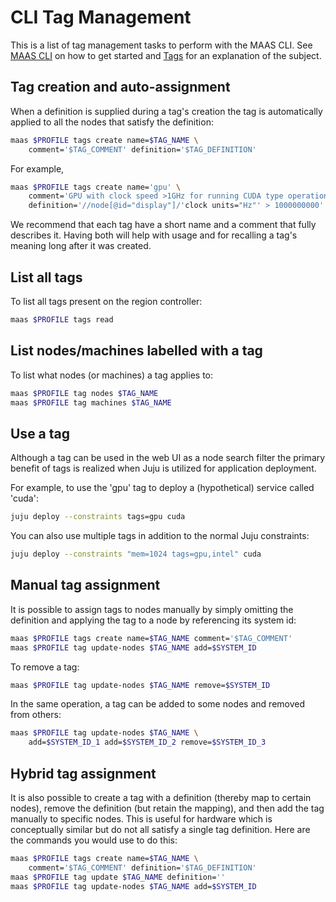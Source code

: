 <!--
Todo:
- Decide whether explicit examples are needed everywhere
- Foldouts cannot be used due to bug: https://git.io/vwbCz
-->

# CLI Tag Management

This is a list of tag management tasks to perform with the MAAS CLI. See
[MAAS CLI][manage-cli] on how to get started and [Tags][tags] for an
explanation of the subject.


## Tag creation and auto-assignment

When a definition is supplied during a tag's creation the tag is automatically
applied to all the nodes that satisfy the definition: 

```bash
maas $PROFILE tags create name=$TAG_NAME \
	comment='$TAG_COMMENT' definition='$TAG_DEFINITION'
```

For example,

```bash
maas $PROFILE tags create name='gpu' \
	comment='GPU with clock speed >1GHz for running CUDA type operations.' \
	definition='//node[@id="display"]/'clock units="Hz"' > 1000000000'
```

We recommend that each tag have a short name and a comment that fully describes
it. Having both will help with usage and for recalling a tag's meaning long
after it was created.


## List all tags

To list all tags present on the region controller:

```bash
maas $PROFILE tags read
```


## List nodes/machines labelled with a tag

To list what nodes (or machines) a tag applies to:

```bash
maas $PROFILE tag nodes $TAG_NAME
maas $PROFILE tag machines $TAG_NAME
```


## Use a tag

Although a tag can be used in the web UI as a node search filter the primary
benefit of tags is realized when Juju is utilized for application deployment.

For example, to use the 'gpu' tag to deploy a (hypothetical) service called
'cuda':

```bash
juju deploy --constraints tags=gpu cuda
```

You can also use multiple tags in addition to the normal Juju constraints:

```bash
juju deploy --constraints "mem=1024 tags=gpu,intel" cuda
```


## Manual tag assignment

It is possible to assign tags to nodes manually by simply omitting the
definition and applying the tag to a node by referencing its system id:

```bash
maas $PROFILE tags create name=$TAG_NAME comment='$TAG_COMMENT'
maas $PROFILE tag update-nodes $TAG_NAME add=$SYSTEM_ID
```

To remove a tag:

```bash
maas $PROFILE tag update-nodes $TAG_NAME remove=$SYSTEM_ID
```

In the same operation, a tag can be added to some nodes and removed from others:

```bash
maas $PROFILE tag update-nodes $TAG_NAME \
	add=$SYSTEM_ID_1 add=$SYSTEM_ID_2 remove=$SYSTEM_ID_3
```


## Hybrid tag assignment

It is also possible to create a tag with a definition (thereby map to certain
nodes), remove the definition (but retain the mapping), and then add the tag
manually to specific nodes. This is useful for hardware which is conceptually
similar but do not all satisfy a single tag definition. Here are the commands
you would use to do this:

```bash
maas $PROFILE tags create name=$TAG_NAME \
	comment='$TAG_COMMENT' definition='$TAG_DEFINITION'
maas $PROFILE tag update $TAG_NAME definition=''
maas $PROFILE tag update-nodes $TAG_NAME add=$SYSTEM_ID
```


<!-- LINKS -->

[manage-cli]: manage-cli.md
[tags]: nodes-tags.md
